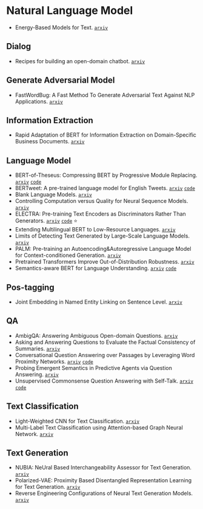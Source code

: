 # Natural Language Model

- Energy-Based Models for Text. [`arxiv`](https://arxiv.org/abs/2004.10188)

## Dialog

- Recipes for building an open-domain chatbot.  [`arxiv`](https://arxiv.org/abs/2004.13637)

## Generate Adversarial Model

- FastWordBug: A Fast Method To Generate Adversarial Text Against NLP Applications. [`arxiv`](https://arxiv.org/pdf/2002.00760.pdf)

## Information Extraction

- Rapid Adaptation of BERT for Information Extraction on Domain-Specific Business Documents. [`arxiv`](https://arxiv.org/pdf/2002.01861.pdf)


## Language Model

- BERT-of-Theseus: Compressing BERT by Progressive Module Replacing. [`arxiv`](https://arxiv.org/abs/2002.02925) [`code`](https://github.com/JetRunner/BERT-of-Theseus)
- BERTweet: A pre-trained language model for English Tweets. [`arxiv`](https://arxiv.org/abs/2005.10200) [`code`](https://github.com/VinAIResearch/BERTweet)
- Blank Language Models. [`arxiv`](https://arxiv.org/abs/2002.03079)
- Controlling Computation versus Quality for Neural Sequence Models. [`arxiv`](https://arxiv.org/abs/2002.07106)
- ELECTRA: Pre-training Text Encoders as Discriminators Rather Than Generators. [`arxiv`](https://openreview.net/pdf?id=r1xMH1BtvB) [`code`](https://github.com/google-research/electra) :star:
- Extending Multilingual BERT to Low-Resource Languages. [`arxiv`](https://arxiv.org/abs/2004.13640)
- Limits of Detecting Text Generated by Large-Scale Language Models. [`arxiv`](https://arxiv.org/abs/2002.03438)
- PALM: Pre-training an Autoencoding&Autoregressive Language Model for Context-conditioned Generation. [`arxiv`](https://arxiv.org/abs/2004.07159) 
- Pretrained Transformers Improve Out-of-Distribution Robustness. [`arxiv`](https://arxiv.org/abs/2004.06100)
- Semantics-aware BERT for Language Understanding. [`arxiv`](https://arxiv.org/pdf/1909.02209.pdf) [`code`](https://github.com/cooelf/SemBERT)

## Pos-tagging

- Joint Embedding in Named Entity Linking on Sentence Level. [`arxiv`](https://arxiv.org/abs/2002.04936)

## QA

- AmbigQA: Answering Ambiguous Open-domain Questions. [`arxiv`](https://arxiv.org/abs/2004.10645) 
- Asking and Answering Questions to Evaluate the Factual Consistency of Summaries. [`arxiv`](https://arxiv.org/abs/2004.04228)
- Conversational Question Answering over Passages by Leveraging Word Proximity Networks. [`arxiv`](https://arxiv.org/abs/2004.13117) [`code`](https://github.com/magkai/CROWN)
- Probing Emergent Semantics in Predictive Agents via Question Answering. [`arxiv`](https://arxiv.org/abs/2006.01016)
- Unsupervised Commonsense Question Answering with Self-Talk. [`arxiv`](https://arxiv.org/abs/2004.05483) [`code`](https://github.com/vered1986/self_talk)

## Text Classification

- Light-Weighted CNN for Text Classification. [`arxiv`](https://arxiv.org/pdf/2004.07922.pdf)
- Multi-Label Text Classification using Attention-based Graph Neural Network. [`arxiv`](https://arxiv.org/abs/2003.11644)

## Text Generation

- NUBIA: NeUral Based Interchangeability Assessor for Text Generation. [`arxiv`](https://arxiv.org/abs/2004.14667)
- Polarized-VAE: Proximity Based Disentangled Representation Learning for Text Generation. [`arxiv`](https://arxiv.org/abs/2004.10809)
- Reverse Engineering Configurations of Neural Text Generation Models.  [`arxiv`](https://arxiv.org/abs/2004.06201)

